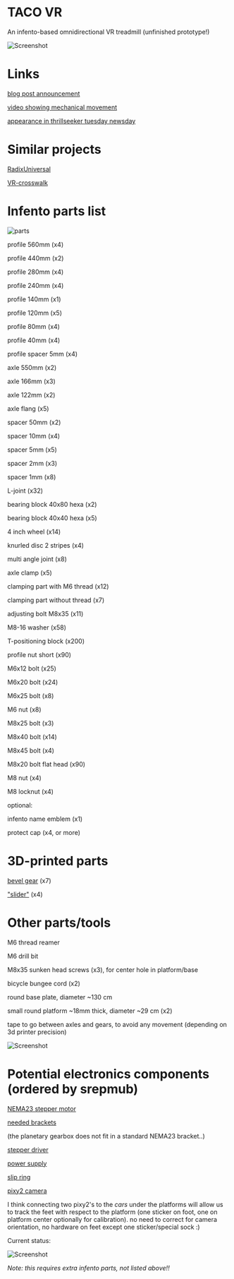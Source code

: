 # TACO VR
An infento-based omnidirectional VR treadmill (unfinished prototype!)

![Screenshot](logo.png)

# Links

[blog post announcement](http://blogfarts.blogspot.com/2022/03/taco-vr-infento-based-omnidirectional.html)

[video showing mechanical movement](https://www.youtube.com/watch?v=YHPXaN3H2HI)

[appearance in thrillseeker tuesday newsday](https://www.youtube.com/watch?v=JtDdllBYgaA)

# Similar projects

[RadixUniversal](https://www.youtube.com/watch?v=7YEqCsvkD60)

[VR-crosswalk](https://www.youtube.com/watch?v=GcSgNpcmdVs)

# Infento parts list

![parts](parts.jpg)

profile 560mm (x4)

profile 440mm (x2)

profile 280mm (x4)

profile 240mm (x4)

profile 140mm (x1)

profile 120mm (x5)

profile 80mm  (x4)

profile 40mm  (x4)

profile spacer 5mm (x4)

axle 550mm (x2)

axle 166mm (x3)

axle 122mm (x2)

axle flang (x5)

spacer 50mm (x2)

spacer 10mm (x4)

spacer 5mm  (x5)

spacer 2mm  (x3)

spacer 1mm  (x8)

L-joint (x32)

bearing block 40x80 hexa (x2)

bearing block 40x40 hexa (x5)

4 inch wheel (x14)

knurled disc 2 stripes (x4)

multi angle joint (x8)

axle clamp (x5)

clamping part with M6 thread (x12)

clamping part without thread (x7)

adjusting bolt M8x35 (x11)

M8-16 washer (x58)

T-positioning block (x200)

profile nut short (x90)

M6x12 bolt (x25)

M6x20 bolt (x24)

M6x25 bolt (x8)

M6 nut (x8)

M8x25 bolt (x3)

M8x40 bolt (x14)

M8x45 bolt (x4)

M8x20 bolt flat head (x90)

M8 nut (x4)

M8 locknut (x4)

optional:

infento name emblem (x1)

protect cap (x4, or more)

# 3D-printed parts

[bevel gear](https://www.thingiverse.com/thing:5179582) (x7)

["slider"](https://www.thingiverse.com/thing:5254832) (x4)

# Other parts/tools

M6 thread reamer

M6 drill bit

M8x35 sunken head screws (x3), for center hole in platform/base

bicycle bungee cord (x2)

round base plate, diameter ~130 cm

small round platform ~18mm thick, diameter ~29 cm (x2)

tape to go between axles and gears, to avoid any movement (depending on 3d printer precision)

![Screenshot](taco.jpg)

# Potential electronics components (ordered by srepmub)

[NEMA23 stepper motor](https://www.omc-stepperonline.com/nema-23-stepper-motor-l-76mm-gear-ratio-10-1-plm-series-planetary-gearbox-23hs30-2904s-plm23-g10-d8)

[needed brackets](https://www.omc-stepperonline.com/nema-23-bracket-for-high-precision-planetary-geared-motor-alloy-steel-bracket-st-m9)

(the planetary gearbox does not fit in a standard NEMA23 bracket..)

[stepper driver](https://www.omc-stepperonline.com/digital-stepper-driver-2-4-7-2a-20-80vdc-for-nema-34-stepper-motor-cnc-drive-dm860i)

[power supply](https://www.conrad.com/p/mean-well-rsp-320-24-acdc-psu-module-enclosure-134-a-3216-w-24-v-dc-1293056)

[slip ring](https://botland.store/slip-connectors/7144-slip-ring-3-wire-10a-22mm-5904422360009.html)

[pixy2 camera](https://pixycam.com/pixy2/)

I think connecting two pixy2's to the _cars_ under the platforms will allow us to track the feet with respect to the platform (one sticker on foot, one on platform center optionally for calibration). no need to correct for camera orientation, no hardware on feet except one sticker/special sock :)

Current status:

![Screenshot](elec.png)

*Note: this requires extra infento parts, not listed above!!*
